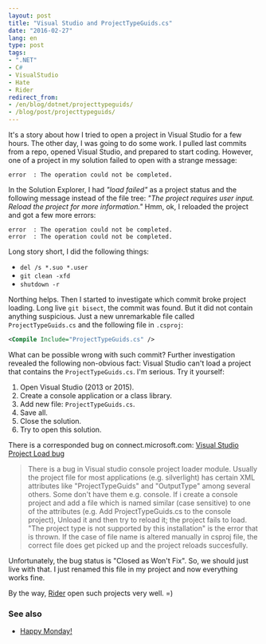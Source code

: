 ```yaml
---
layout: post
title: "Visual Studio and ProjectTypeGuids.cs"
date: "2016-02-27"
lang: en
type: post
tags:
- ".NET"
- C#
- VisualStudio
- Hate
- Rider
redirect_from:
- /en/blog/dotnet/projecttypeguids/
- /blog/post/projecttypeguids/
---
```


It's a story about how I tried to open a project in Visual Studio for a few hours. The other day, I was going to do some work. I pulled last commits from a repo, opened Visual Studio, and prepared to start coding. However, one of a project in my solution failed to open with a strange message:

```
error  : The operation could not be completed.
```

In the Solution Explorer, I had *"load failed"* as a project status and the following message instead of the file tree: *"The project requires user input. Reload the project for more information."* Hmm, ok, I reloaded the project and got a few more errors:

```
error  : The operation could not be completed.
error  : The operation could not be completed.
```
<!--more-->

Long story short, I did the following things:

* `del /s *.suo *.user`
* `git clean -xfd`
* `shutdown -r`

Northing helps. Then I started to investigate which commit broke project loading. Long live `git bisect`, the commit was found. But it did not contain anything suspicious. Just a new unremarkable file called `ProjectTypeGuids.cs` and the following file in `.csproj`:

```xml
<Compile Include="ProjectTypeGuids.cs" />
```

What can be possible wrong with such commit? Further investigation revealed the following non-obvious fact: Visual Studio can't load a project that contains the `ProjectTypeGuids.cs`. I'm serious. Try it yourself:

1. Open Visual Studio (2013 or 2015).
2. Create a console application or a class library.
3. Add new file: `ProjectTypeGuids.cs`.
4. Save all.
5. Close the solution.
6. Try to open this solution.

There is a corresponded bug on connect.microsoft.com: [Visual Studio Project Load bug](http://connect.microsoft.com/VisualStudio/feedbackdetail/view/763638/visual-studio-project-load-bug)

> There is a bug in Visual studio console project loader module.
> Usually the project file for most applications (e.g. silverlight) has certain XML attributes like "ProjectTypeGuids" and "OutputType" among several others. Some don't have them e.g. console.
> If i create a console project and add a file which is named similar (case sensitive) to one of the attributes (e.g. Add ProjectTypeGuids.cs to the console project), Unload it and then try to reload it; the project fails to load.
> "The project type is not supported by this installation" is the error that is thrown.
> If the case of file name is altered manually in csproj file, the correct file does get picked up and the project reloads succesfully.

Unfortunately, the bug status is "Closed as Won't Fix". So, we should just live with that. I just renamed this file in my project and now everything works fine.

By the way, [Rider](https://blog.jetbrains.com/dotnet/2016/01/13/project-rider-a-csharp-ide/) open such projects very well. =)

### See also

* [Happy Monday!](/en/blog/dotnet/happy-monday/)
